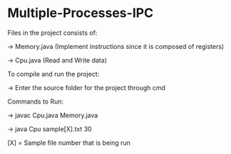 # Multiple-Processes-IPC

Files in the project consists of:

-> Memory.java (Implement instructions since it is composed of registers)

-> Cpu.java (Read and Write data)


To compile and run the project:

-> Enter the source folder for the project through cmd


Commands to Run:

-> javac Cpu.java Memory.java

-> java Cpu sample[X].txt 30


[X] = Sample file number that is being run
